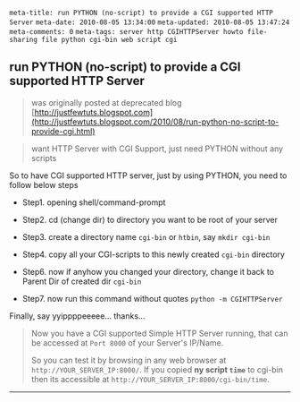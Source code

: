 ```meta-title: run PYTHON (no-script) to provide a CGI supported HTTP Server```
```meta-date: 2010-08-05 13:34:00```
```meta-updated: 2010-08-05 13:47:24```
```meta-comments: 0```
```meta-tags: server http CGIHTTPServer howto file-sharing file python cgi-bin web script cgi```


## run PYTHON (no-script) to provide a CGI supported HTTP Server

> was originally posted at deprecated blog [http://justfewtuts.blogspot.com](http://justfewtuts.blogspot.com/2010/08/run-python-no-script-to-provide-cgi.html)

> want HTTP Server with CGI Support, just need PYTHON without any scripts

So to have CGI supported HTTP server, just by using PYTHON, you need to follow below steps

* Step1. opening shell/command-prompt

* Step2. cd (change dir) to directory you want to be root of your server

* Step3. create a directory name `cgi-bin` or `htbin`, say `mkdir cgi-bin`

* Step4. copy all your CGI-scripts to this newly created `cgi-bin` directory

* Step6. now if anyhow you changed your directory, change it back to Parent Dir of created dir `cgi-bin`

* Step7. now run this command without quotes `python -m CGIHTTPServer`

Finally, say yyippppeeeee... thanks...

> Now you have a CGI supported Simple HTTP Server running, that can be accessed at `Port 8000` of your Server's IP/Name.
>
> So you can test it by browsing in any web browser at `http://YOUR_SERVER_IP:8000/`. If you copied **ny script `time`** to cgi-bin then its accessible at `http://YOUR_SERVER_IP:8000/cgi-bin/time`.

---
